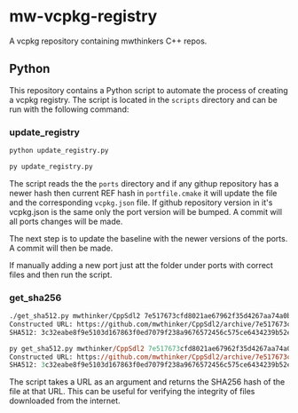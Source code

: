 # mw-vcpkg-registry
A vcpkg repository containing mwthinkers C++ repos.

## Python
This repository contains a Python script to automate the process of creating a vcpkg registry. The script is located in the `scripts` directory and can be run with the following command:

### update_registry
```bash
python update_registry.py
```
```ps
py update_registry.py
```
The script reads the the `ports` directory and if any githup repository has a newer hash then current REF hash in `portfile.cmake` it will update the file and the corresponding `vcpkg.json` file. If github repository version in it's vcpkg.json is the same only the port version will be bumped. A commit will all ports changes will be made.

The next step is to update the baseline with the newer versions of the ports. A commit will then be made.

If manually adding a new port just att the folder under ports with correct files and then run the script.

### get_sha256
```bash
./get_sha512.py mwthinker/CppSdl2 7e517673cfd8021ae67962f35d4267aa74a0bac5
Constructed URL: https://github.com/mwthinker/CppSdl2/archive/7e517673cfd8021ae67962f35d4267aa74a0bac5.tar.gz
SHA512: 3c32eabe8f9e5103d167863f0ed7079f238a9676572456c575ce6434239b52eb40561cd124c69ba4680c14ed152def80118c8d77174510027b4dba890fd9cb54
```
```ps
py get_sha512.py mwthinker/CppSdl2 7e517673cfd8021ae67962f35d4267aa74a0bac5
Constructed URL: https://github.com/mwthinker/CppSdl2/archive/7e517673cfd8021ae67962f35d4267aa74a0bac5.tar.gz
SHA512: 3c32eabe8f9e5103d167863f0ed7079f238a9676572456c575ce6434239b52eb40561cd124c69ba4680c14ed152def80118c8d77174510027b4dba890fd9cb54
```
The script takes a URL as an argument and returns the SHA256 hash of the file at that URL. This can be useful for verifying the integrity of files downloaded from the internet.
